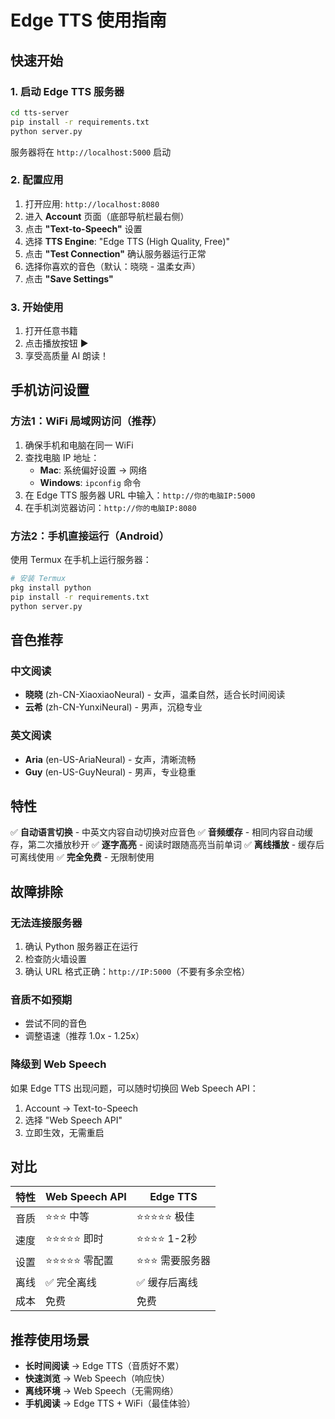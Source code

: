 # Edge TTS 使用指南

## 快速开始

### 1. 启动 Edge TTS 服务器

```bash
cd tts-server
pip install -r requirements.txt
python server.py
```

服务器将在 `http://localhost:5000` 启动

### 2. 配置应用

1. 打开应用: `http://localhost:8080`
2. 进入 **Account** 页面（底部导航栏最右侧）
3. 点击 **"Text-to-Speech"** 设置
4. 选择 **TTS Engine**: "Edge TTS (High Quality, Free)"
5. 点击 **"Test Connection"** 确认服务器运行正常
6. 选择你喜欢的音色（默认：晓晓 - 温柔女声）
7. 点击 **"Save Settings"**

### 3. 开始使用

1. 打开任意书籍
2. 点击播放按钮 ▶️
3. 享受高质量 AI 朗读！

## 手机访问设置

### 方法1：WiFi 局域网访问（推荐）

1. 确保手机和电脑在同一 WiFi
2. 查找电脑 IP 地址：
   - **Mac**: 系统偏好设置 → 网络
   - **Windows**: `ipconfig` 命令
3. 在 Edge TTS 服务器 URL 中输入：`http://你的电脑IP:5000`
4. 在手机浏览器访问：`http://你的电脑IP:8080`

### 方法2：手机直接运行（Android）

使用 Termux 在手机上运行服务器：

```bash
# 安装 Termux
pkg install python
pip install -r requirements.txt
python server.py
```

## 音色推荐

### 中文阅读
- **晓晓** (zh-CN-XiaoxiaoNeural) - 女声，温柔自然，适合长时间阅读
- **云希** (zh-CN-YunxiNeural) - 男声，沉稳专业

### 英文阅读
- **Aria** (en-US-AriaNeural) - 女声，清晰流畅
- **Guy** (en-US-GuyNeural) - 男声，专业稳重

## 特性

✅ **自动语言切换** - 中英文内容自动切换对应音色
✅ **音频缓存** - 相同内容自动缓存，第二次播放秒开
✅ **逐字高亮** - 阅读时跟随高亮当前单词
✅ **离线播放** - 缓存后可离线使用
✅ **完全免费** - 无限制使用

## 故障排除

### 无法连接服务器

1. 确认 Python 服务器正在运行
2. 检查防火墙设置
3. 确认 URL 格式正确：`http://IP:5000`（不要有多余空格）

### 音质不如预期

- 尝试不同的音色
- 调整语速（推荐 1.0x - 1.25x）

### 降级到 Web Speech

如果 Edge TTS 出现问题，可以随时切换回 Web Speech API：
1. Account → Text-to-Speech
2. 选择 "Web Speech API"
3. 立即生效，无需重启

## 对比

| 特性 | Web Speech API | Edge TTS |
|------|----------------|----------|
| 音质 | ⭐⭐⭐ 中等 | ⭐⭐⭐⭐⭐ 极佳 |
| 速度 | ⭐⭐⭐⭐⭐ 即时 | ⭐⭐⭐⭐ 1-2秒 |
| 设置 | ⭐⭐⭐⭐⭐ 零配置 | ⭐⭐⭐ 需要服务器 |
| 离线 | ✅ 完全离线 | ✅ 缓存后离线 |
| 成本 | 免费 | 免费 |

## 推荐使用场景

- **长时间阅读** → Edge TTS（音质好不累）
- **快速浏览** → Web Speech（响应快）
- **离线环境** → Web Speech（无需网络）
- **手机阅读** → Edge TTS + WiFi（最佳体验）
